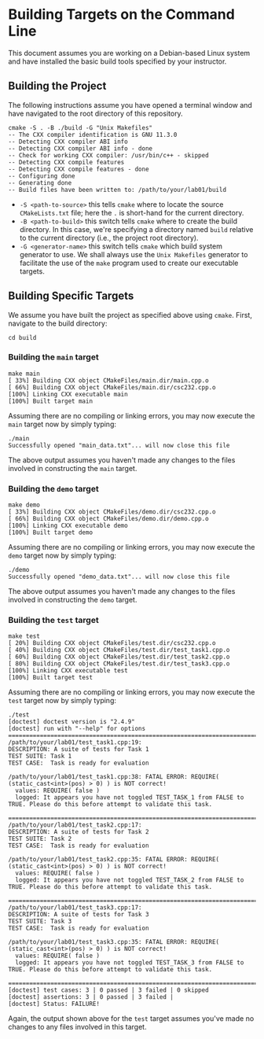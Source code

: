 # Building Targets on the Command Line

This document assumes you are working on a Debian-based Linux system and 
have installed the basic build tools specified by your instructor.

## Building the Project

The following instructions assume you have opened a terminal window and have 
navigated to the root directory of this repository.

```shell
cmake -S . -B ./build -G "Unix Makefiles"
-- The CXX compiler identification is GNU 11.3.0
-- Detecting CXX compiler ABI info
-- Detecting CXX compiler ABI info - done
-- Check for working CXX compiler: /usr/bin/c++ - skipped
-- Detecting CXX compile features
-- Detecting CXX compile features - done
-- Configuring done
-- Generating done
-- Build files have been written to: /path/to/your/lab01/build
```

* `-S <path-to-source>` this tells `cmake` where to locate the source 
  `CMakeLists.txt` file; here the `.` is short-hand for the current directory.
* `-B <path-to-build>` this switch tells `cmake` where to create the build 
  directory. In this case, we're specifying a directory named `build` 
  relative to the current directory (i.e., the project root directory).
* `-G <generator-name>` this switch tells `cmake` which build system 
  generator to use. We shall always use the `Unix Makefiles` generator to 
  facilitate the use of the `make` program used to create our executable 
  targets.

## Building Specific Targets

We assume you have built the project as specified above using `cmake`. First,
navigate to the build directory:

```shell
cd build
```

### Building the `main` target

```shell
make main
[ 33%] Building CXX object CMakeFiles/main.dir/main.cpp.o
[ 66%] Building CXX object CMakeFiles/main.dir/csc232.cpp.o
[100%] Linking CXX executable main
[100%] Built target main
```

Assuming there are no compiling or linking errors, you may now execute the 
`main` target now by simply typing:

```shell
./main 
Successfully opened "main_data.txt"... will now close this file
```

The above output assumes you haven't made any changes to the files involved 
in constructing the `main` target.

### Building the `demo` target

```shell
make demo
[ 33%] Building CXX object CMakeFiles/demo.dir/csc232.cpp.o
[ 66%] Building CXX object CMakeFiles/demo.dir/demo.cpp.o
[100%] Linking CXX executable demo
[100%] Built target demo
```

Assuming there are no compiling or linking errors, you may now execute the
`demo` target now by simply typing:

```shell
./demo 
Successfully opened "demo_data.txt"... will now close this file
```

The above output assumes you haven't made any changes to the files involved
in constructing the `demo` target.

### Building the `test` target

```shell
make test
[ 20%] Building CXX object CMakeFiles/test.dir/csc232.cpp.o
[ 40%] Building CXX object CMakeFiles/test.dir/test_task1.cpp.o
[ 60%] Building CXX object CMakeFiles/test.dir/test_task2.cpp.o
[ 80%] Building CXX object CMakeFiles/test.dir/test_task3.cpp.o
[100%] Linking CXX executable test
[100%] Built target test
```

Assuming there are no compiling or linking errors, you may now execute the
`test` target now by simply typing:

```shell
./test
[doctest] doctest version is "2.4.9"
[doctest] run with "--help" for options
===============================================================================
/path/to/your/lab01/test_task1.cpp:19:
DESCRIPTION: A suite of tests for Task 1
TEST SUITE: Task 1
TEST CASE:  Task is ready for evaluation

/path/to/your/lab01/test_task1.cpp:38: FATAL ERROR: REQUIRE( (static_cast<int>(pos) > 0) ) is NOT correct!
  values: REQUIRE( false )
  logged: It appears you have not toggled TEST_TASK_1 from FALSE to TRUE. Please do this before attempt to validate this task.

===============================================================================
/path/to/your/lab01/test_task2.cpp:17:
DESCRIPTION: A suite of tests for Task 2
TEST SUITE: Task 2
TEST CASE:  Task is ready for evaluation

/path/to/your/lab01/test_task2.cpp:35: FATAL ERROR: REQUIRE( (static_cast<int>(pos) > 0) ) is NOT correct!
  values: REQUIRE( false )
  logged: It appears you have not toggled TEST_TASK_2 from FALSE to TRUE. Please do this before attempt to validate this task.

===============================================================================
/path/to/your/lab01/test_task3.cpp:17:
DESCRIPTION: A suite of tests for Task 3
TEST SUITE: Task 3
TEST CASE:  Task is ready for evaluation

/path/to/your/lab01/test_task3.cpp:35: FATAL ERROR: REQUIRE( (static_cast<int>(pos) > 0) ) is NOT correct!
  values: REQUIRE( false )
  logged: It appears you have not toggled TEST_TASK_3 from FALSE to TRUE. Please do this before attempt to validate this task.

===============================================================================
[doctest] test cases: 3 | 0 passed | 3 failed | 0 skipped
[doctest] assertions: 3 | 0 passed | 3 failed |
[doctest] Status: FAILURE!
```

Again, the output shown above for the `test` target assumes you've made no 
changes to any files involved in this target.

